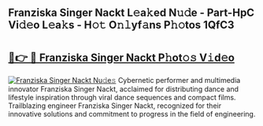 ## Franziska Singer Nackt L𝚎a𝚔ed N𝚞𝚍e - Part-HpC Vi𝚍𝚎o L𝚎a𝚔s - H𝚘𝚝 O𝚗𝚕yf𝚊ns P𝚑𝚘tos 1QfC3

# <h2><a href="http://kf33zj.oniu.top/?m=Franziska+Singer+Nackt">🔗👉 🔴 Franziska Singer Nackt P𝚑ot𝚘𝚜 V𝚒d𝚎o</a></h2>

[![Franziska Singer Nackt Nu𝚍e𝚜](https://i.imgur.com/0qMVB7G.gif)](http://kf33zj.oniu.top/?m=Franziska+Singer+Nackt)
Cybernetic performer and multimedia innovator Franziska Singer Nackt, acclaimed for distributing dance and lifestyle inspiration through viral dance sequences and compact films. Trailblazing engineer Franziska Singer Nackt, recognized for their innovative solutions and commitment to progress in the field of engineering.  
